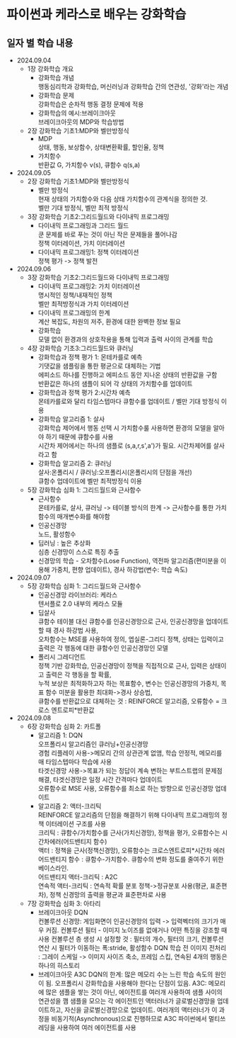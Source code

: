 파이썬과 케라스로 배우는 강화학습
=============

일자 별 학습 내용
-------------
- 2024.09.04
    - 1장 강화학습 개요   
        - 강화학습 개념   
        행동심리학과 강화학습, 머신러닝과 강화학습 간의 연관성, '강화'라는 개념   
        - 강화학습 문제   
        강화학습은 순차적 행동 결정 문제에 적용   
        - 강화학습의 예시:브레이크아웃   
        브레이크아웃의 MDP와 학습방법   
    - 2장 강화학습 기초1:MDP와 벨만방정식   
        - MDP   
        상태, 행동, 보상함수, 상태변환확률, 할인율, 정책   
        - 가치함수   
        반환값 G, 가치함수 v(s), 큐함수 q(s,a)   
- 2024.09.05   
    - 2장 강화학습 기초1:MDP와 벨만방정식   
        - 벨만 방정식   
        현재 상태의 가치함수와 다음 상태 가치함수의 관계식을 정의한 것.   
        벨만 기대 방정식, 벨만 최적 방정식   
    - 3장 강화학습 기초2:그리드월드와 다이내믹 프로그래밍   
        - 다이내믹 프로그래밍과 그리드 월드   
        쿤 문제를 바로 푸는 것이 아닌 작은 문제들을 풀어나감   
        정책 이터레이션, 가치 이터레이션   
        - 다이내믹 프로그래밍1: 정책 이터레이션   
        정책 평가 -> 정책 발전   
- 2024.09.06   
    - 3장 강화학습 기초2:그리드월드와 다이내믹 프로그래밍   
        - 다이내믹 프로그래밍2: 가치 이터레이션   
        명시적인 정책/내재적인 정책   
        벨만 최적방정식과 가치 이터레이션   
        - 다이내믹 프로그래밍의 한계   
        계산 복잡도, 차원의 저주, 환경에 대한 완벽한 정보 필요   
        - 강화학습   
        모델 없이 환경과의 상호작용을 통해 입력과 출력 사이의 관계를 학습   
    - 4장 강화학습 기초3:그리드월드와 큐러닝   
        - 강화학습과 정책 평가 1: 몬테카를로 예측   
        기댓값을 샘플링을 통한 평균으로 대체하는 기법   
        에피소드 하나를 진행하고 에피소드 동안 지나온 상태의 반환값을 구함   
        반환값은 하나의 샘플이 되어 각 상태의 가치함수를 업데이트   
        - 강화학습과 정책 평가 2:시간차 예측   
        몬테카를로와 달리 타임스텝마다 큐함수를 업데이트 / 벨만 기대 방정식 이용   
        - 강화학습 알고리즘 1: 살사   
        강화학습 제어에서 행동 선택 시 가치함수룰 사용하면 환경의 모델을 알아야 하기 때문에 큐함수를 사용   
        시간차 제어에서는 하나의 샘플로 (s,a,r,s',a')가 필요. 시간차제어를 살사라고 함   
        - 강화학습 알고리즘 2: 큐러닝   
        살사:온폴리시 / 큐러닝:오프폴리시(온폴리시의 단점을 개선)   
        큐함수 업데이트에 벨만 최적방정식 이용   
    - 5장 강화학습 심화 1: 그리드월드와 근사함수   
        - 근사함수   
        몬테카를로, 살사, 큐러닝 -> 테이블 방식의 한계 -> 근사함수를 통한 가치함수의 매개변수화를 해야함   
        - 인공신경망   
        노드, 활성함수   
        - 딥러닝 : 높은 추상화   
        심층 신경망이 스스로 특징 추출   
        - 신경망의 학습 - 오차함수(Lose Function), 역전파 알고리즘(편미분을 이용해 가중치, 편향 업데이트), 경사 하강법(변수: 학습 속도)   
- 2024.09.07   
    - 5장 강화학습 심화 1: 그리드월드와 근사함수   
        - 인공신경망 라이브러리: 케라스   
        텐서플로 2.0 내부의 케라스 모듈   
        - 딥살사   
        큐함수 테이블 대신 큐함수를 인공신경망으로 근사, 인공신경망을 업데이트 할 때 경사 하강법 사용,   
        오차함수는 MSE를 사용하여 정의, 엡실론-그리디 정책, 상태는 입력이고 출력은 각 행동에 대한 큐함수인 인공신경망인 모델   
        - 폴리시 그레디언트   
        정책 기반 강화학습, 인공신경망이 정책을 직접적으로 근사, 입력은 상태이고 출력은 각 행동을 할 확률,   
        누적 보상은 최적화하고자 하는 목표함수, 변수는 인공신경망의 가중치, 목표 함수 미분을 활용한 최대화->경사 상승법,   
        큐함수를 반환값으로 대체하는 것 : REINFORCE 알고리즘, 오류함수 = 크로스 엔트로피*반환값   
- 2024.09.08   
    - 6장 강화학습 심화 2: 카트폴   
        - 알고리즘 1: DQN   
        오프폴리시 알고리즘인 큐러닝+인공신경망   
        경험 리플레이 사용->메모리 간의 상관관계 없앰, 학습 안정적, 메모리를 매 타임스텝마다 학습에 사용   
        타겟신경망 사용->목표가 되는 정답이 계속 변하는 부트스트랩의 문제점 해결, 타겟신경망은 일정 시간 간격마다 업데이트   
        오류함수로 MSE 사용, 오류함수를 최소로 하는 방향으로 인공신경망 업데이트   
        - 알고리즘 2: 액터-크리틱   
        REINFORCE 알고리즘의 단점을 해결하기 위해 다이내믹 프로그래밍의 정책 이터레이션 구조를 사용   
        크리틱 : 큐함수/가치함수를 근사(가치신경망), 정책을 평가, 오류함수는 시간차에러(어드밴티지 함수)   
        액터 : 정책을 근사(정책신경망), 오류함수는 크로스엔트로피*시간차 에러   
        어드밴티지 함수 : 큐함수-가치함수. 큐함수의 변화 정도를 줄여주기 위한 베이스라인.   
        어드밴티지 액터-크리틱 : A2C   
        연속적 액터-크리틱 : 연속적 확률 분포 정책->정규분포 사용(평균, 표준편차), 정책 신경망의 출력을 평균과 표준편차로 사용   
    - 7장 강화학습 심화 3: 아타리   
        - 브레이크아웃 DQN   
        컨볼루션 신경망: 게임화면이 인공신경망의 입력 -> 입력벡터의 크기가 매우 커짐.
        컨볼루션 필터 - 이미지 노이즈를 없애거나 어떤 특징을 강조할 때 사용
        컨볼루션 층 생성 시 설정할 것 : 필터의 개수, 필터의 크기, 컨볼루션 연산 시 필터가 이동하는 폭:stride, 활성함수
        DQN 학습 전 이미지 전처리 : 그레이 스케일 -> 이미지 사이즈 축소, 프레임 스킵, 연속된 4개의 행동은 하나의 히스토리
        - 브레이크아웃 A3C
        DQN의 한계: 많은 메모리 수는 느린 학습 속도의 원인이 됨. 오프폴리시 강화학습을 사용해야 한다는 단점이 있음.
        A3C: 메모리에 많은 샘플을 쌓는 것이 아닌, 에이전트를 여러개 사용하여 샘플 사이의 연관성을 깸
        샘플을 모으는 각 에이전트인 액터러너가 글로벌신경망을 업데이트하고, 자신을 글로벌신경망으로 업데이트.
        여러개의 액터러너가 이 과정을 비동기적(Asynchronous)으로 진행하므로 A3C
        파이썬에서 멀티쓰레딩을 사용하여 여러 에이전트를 사용